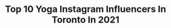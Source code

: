 ---
title: Top 10 Yoga Instagram Influencers In Toronto In 2021
description: >-
  Find top yoga Instagram influencers in Toronto in 2021. Most popular hashtags: #yoga #toronto #yogaeverydamnday #beautifuldestinations.
platform: Instagram
hits: 33
text_top: Analyze the top-rated Instagram accounts on inBeat.
text_bottom: inBeat has 33 Instagram influencers like this in Toronto, Canada for you to collaborate.
profiles:
  - username: "mdoutofoffice"
    fullname: >-
      Mani/Darsh 👫Travel & Lifestyle
    bio: >-
      👋 Toronto, Canada 🇨🇦 📍Toronto 🔜 TBA @mdoutofoffice
    location: "Canada"
    followers: 30727
    engagement: 232
    commentsToLikes: 0.083587
    id: ck6tq1u7koxs40j71w5tx16nv
    verified: false
    hashtags: "#thebarcelonist, #spain, #barcelonasecreta, #travel"
  - username: "karinaveee"
    fullname: >-
      KARINA VEE Fitness Coach
    bio: >-
      ⚡️ At home workouts daily! 💪🏼 Founding Trainer @barryscanada ✈️ Co-founder @fit.escapes 🌸 Yoga Teacher 📍Toronto
    location: "Canada"
    followers: 28478
    engagement: 281
    commentsToLikes: 0.117963
    id: ckaorfvj8n11l0i786m0y5gam
    verified: false
    hashtags: "#strongertogether, #ultracalforcal, #barryscanada, #stayhome"
  - username: "allyandnicholas"
    fullname: >-
      Wedding Photographers
    bio: >-
      •storytellers of human connection •compassionate living •creators of @weddinglegends •presets @allyandnicholaspresets •yoga @practiceloveeveryday
    location: "Canada"
    followers: 16219
    engagement: 284
    commentsToLikes: 0.123870
    id: ck0w5wx5k5u180i19i07d0sfh
    verified: false
    hashtags: "#lightandlovepresets, #engaged, #connection, #healing"
  - username: "bchanwarrior"
    fullname: >-
      Brian
    bio: >-
      Yoga nerd. Warrior. Dude. 🙏 Toronto | bchanwarrior@gmail.com
    location: "Canada"
    followers: 28849
    engagement: 288
    commentsToLikes: 0.018681
    id: ck8szhhabogpz0j78zqultghj
    verified: false
    hashtags: "#yogi, #practiceandalliscoming, #namaste, #torontoyogi"
  - username: "lori_dawnolyn"
    fullname: >-
      Lori Dawnolyn-Lifestyle Model
    bio: >-
      Agency Represented | Yoga Enthusiast | Age Positive Advocate 📍Toronto - @modeelle Inquiries: lori.dawnolyn@gmail.com
    location: "Canada"
    followers: 7588
    engagement: 1235
    commentsToLikes: 0.242348
    id: ck14kjbrnpscf0i195amwqp8c
    verified: false
    hashtags: "#canadaday, #challengeaccepted, #womensupportingwomen"
  - username: "emanidil"
    fullname: >-
      EmanIdil
    bio: >-
      📍 Toronto/NYC | Law student | Journalist | Yoga teacher | Designer| & sometimes PR| 💌 hello@emanidil.com 🦕✨💕
    location: "Canada"
    followers: 19903
    engagement: 388
    commentsToLikes: 0.043243
    id: ck1384p1aehii0i19ohavnw77
    verified: false
    hashtags: "#blackwriters, #blackcreators, #blackwriter, #blackwomenwriters"
  - username: "soulmatesbroadcast"
    fullname: >-
      Claudia & Abbey | Travel
    bio: >-
      ⎈ Best Friend Travel YouTubers 💕 ⎈ Currently separated by the Atlantic 🌍 📍YEG 🇨🇦 / ALC 🇪🇸 Subscribe to our YouTube Channel👇
    location: "Canada"
    followers: 6516
    engagement: 450
    commentsToLikes: 0.133784
    id: ckaorh6s5n77o0i78bywz4px0
    verified: false
    hashtags: "#travelvloggers, #visitmexico, #yegdt, #travelblogger"
  - username: "andreitalevin"
    fullname: >-
      Andreita Levin
    bio: >-
      Based in Canada | From Mexico ♡ 🤸🏻‍♀️Yoga/Pilates Teacher☼Dance Artist ➵ Wanderluster ✈️ 📍Toronto 🇨🇦
    location: "Canada"
    followers: 21558
    engagement: 602
    commentsToLikes: 0.062108
    id: ck0u7h3mp4njc0i19m5nnh9yv
    verified: false
    hashtags: "#igyoga, #yoga, #yogaeverydamnday, #igyogafam"
  - username: "dee_sik"
    fullname: >-
      Ildiko
    bio: >-
      Travel. Photography. Yoga. Wellness. Sharing life’s adventures ✈️ 50+ countries 📍Toronto 📸 @sikphotograph
    location: "Canada"
    followers: 4748
    engagement: 1048
    commentsToLikes: 0.343086
    id: ck8t0oyzzsrc20j78d6a7lnor
    verified: false
    hashtags: "#wanderlust, #latergram, #photooftheday, #justgoshoot"
  - username: "pickeringfitness"
    fullname: >-
      Christopher Pickering 🍍
    bio: >-
      fitness travel toronto 🇨🇦 support the dream ⤵️
    location: "Canada"
    followers: 25865
    engagement: 185
    commentsToLikes: 0.112529
    id: ckaozztbpo5fv0i78iqghlmda
    verified: false
    hashtags: "#selfdevelopment, #prfashion, #torontofit, #sixpackabs"
---
